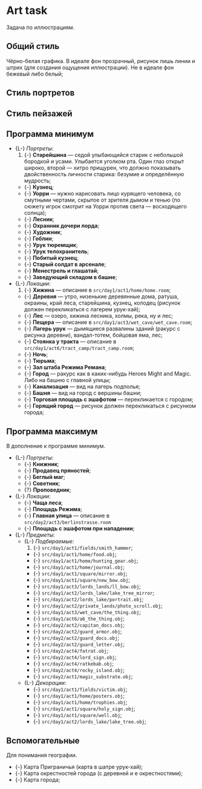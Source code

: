 # Art task
Задача по иллюстрациям.

## Общий стиль
Чёрно-белая графика. В идеале фон прозрачный, рисунок лишь линии и штрих (для создания ощущения иллюстрации). Не в идеале фон бежевый либо белый;

## Стиль портретов
## Стиль пейзажей

## Программа минимум

   * {L-} *Портреты*:
      1. {-} **Старейшина** &mdash; седой улыбающийся старик с небольшой бородкой и усами. Улыбается уголком рта. Один глаз открыт широко, второй &mdash; хитро прищурен, что должно показывать двойственность личности старика: безумие и определённую мудрость;
      * {-} **Кузнец**;
      * {-} **Уорри** &mdash; нужно нарисовать лицо курящего человека, со смутными чертами, скрытое от зрителя дымом и тенью (по сюжету игрок смотрит на Уорри против света &mdash; восходящего солнца);
      * {-} **Лесник**;
      * {-} **Охранник дочери лорда**;
      * {-} **Художник**;
      * {-} **Гоблин**;
      * {-} **Урук тюремщик**;
      * {-} **Урук телохранитель**;
      * {-} **Побитый кузнец**;
      * {-} **Старый солдат в арсенале**;
      * {-} **Менестрель и глашатай**;
      * {-} **Заведующий складом в башне**;
   * {L-} *Локации*:
      1. {-} **Хижина** &mdash; описание в `src/day1/act1/home/home.room`;
      * {-} **Деревня** &mdash; утро, низенькие деревянные дома, ратуша, окраины, край леса, старейшина, кузнец, колодец (рисунок должен перекликаться с лагерем урук-хай);
      * {-} **Лес** &mdash; озеро, хижина лесника, холмы, река, ну и лес;
      * {-} **Пещера** &mdash; описание в `src/day1/act3/wet_cave/wet_cave.room`;
      * {-} **Лагерь урук** &mdash; дымящиеся развалины зданий (ракурс с рисунка деревни), вандал-тотем, бойцовая яма, лес;
      * {-} **Стоянка у тракта** &mdash; описание в `src/day1/act6/tract_camp/tract_camp.room`;
      * {-} **Ночь**;
      * {-} **Тюрьма**;
      * {-} **Зал штаба Режима Ремана**;
      * {-} **Город** &mdash; ракурс как в каких-нибудь Heroes Might and Magic. Либо на башню с главной улицы;
      * {-} **Канализация** &mdash; вид на лагерь подполья;
      * {-} **Башня** &mdash; вид на город с вершины башни;
      * {-} **Торговая площадь с эшафотом** &mdash; перекликается с городом;
      * {-} **Горящий город** &mdash; рисунок должен перекликаться с рисунком города;

## Программа максимум
В дополнение к программе минимум.

   * {L-} *Портреты*:
      * {-} **Книжник**;
      * {-} **Продавец пряностей**;
      * {-} **Беглый маг**;
      * {-} **Советник**;
      * {?} **Проповедник**;
   * {L-} *Локации*:
      * {-} **Чаща леса**;
      * {-} **Площадь Режима**;
      * {-} **Главная улица** &mdash; описание в `src/day2/act3/berlinstrasse.room`
      * {-} **Площадь с эшафотом при нападении**;
   * {L-} *Предметы*:
      * {L-} *Подбираемые*:
         1. {-} `src/day1/act1/fields/smith_hammer`;
         * {-} `src/day1/act1/home/food.obj`;
         * {-} `src/day1/act1/home/hunting_gear.obj`;
         * {-} `src/day1/act1/home/journal.obj`;
         * {-} `src/day1/act1/square/mirror.obj`;
         * {-} `src/day1/act1/square/new_bow.obj`;
         * {-} `src/day1/act3/lords_lands/ll_bow.obj`;
         * {-} `src/day1/act2/lords_lake/lake_tree_mirror`;
         * {-} `src/day1/act2/lords_lake/portrait.obj`;
         * {-} `src/day1/act2/private_lands/photo_scroll.obj`;
         * {-} `src/day1/act3/wet_cave/the_thing.obj`;
         * {-} `src/day1/act6/a6_the_thing.obj`;
         * {-} `src/day2/act2/capitan_docs.obj`;
         * {-} `src/day2/act2/guard_armor.obj`;
         * {-} `src/day2/act2/guard_docs.obj`;
         * {-} `src/day2/act2/guard_letter.obj`;
         * {-} `src/day2/act4/fatrat.obj`;
         * {-} `src/day2/act4/lord_sign.obj`;
         * {-} `src/day2/act4/ratkebab.obj`;
         * {-} `src/day2/act4/rocky_island.obj`;
         * {-} `src/day2/act1/magic_substrate.obj`;
      * {L-} *Декорации*:
         * {-} `src/day1/act1/fields/victim.obj`;
         * {-} `src/day1/act1/home/posters.obj`;
         * {-} `src/day1/act1/home/trophies.obj`;
         * {-} `src/day1/act1/square/holy_sign.obj`;
         * {-} `src/day1/act1/square/well.obj`;
         * {-} `src/day1/act2/lords_lake/lake_tree.obj`;

## Вспомогательные
Для понимания географии.

   * {-} Карта Приграничья (карта в шатре урук-хай);
   * {-} Карта окрестностей города (с деревней и е окрестностями);
   * {-} Карта города;
